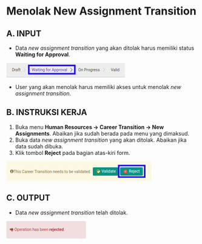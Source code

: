 # Menolak New Assignment Transition

## A. INPUT

* Data *new assignment transition* yang akan ditolak harus memiliki status **Waiting for Approval**.

![](../../img/new-assignment-transition/status-waiting-approval.png)

* User yang akan menolak harus memiliki akses untuk menolak *new assignment transition*.

## B. INSTRUKSI KERJA

1. Buka menu **Human Resources -> Career Transition -> New Assignments**. Abaikan jika sudah berada pada menu yang dimaksud.
2. Buka data *new assignment transition* yang akan ditolak. Abaikan jika data sudah dibuka.
3. Klik tombol **Reject** pada bagian atas-kiri form.

![](../../img/new-assignment-transition/tombol-reject.png)

## C. OUTPUT

* Data *new assignment transition* telah ditolak.

![](../../img/new-assignment-transition/output-ditolak.png)
